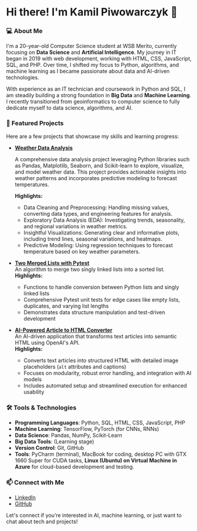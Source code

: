 # Hi there! I'm Kamil Piwowarczyk 👋

### 💻 About Me
I'm a 20-year-old Computer Science student at WSB Merito, currently focusing on **Data Science** and **Artificial Intelligence**. My journey in IT began in 2019 with web development, working with HTML, CSS, JavaScript, SQL, and PHP. Over time, I shifted my focus to Python, algorithms, and machine learning as I became passionate about data and AI-driven technologies.

With experience as an IT technician and coursework in Python and SQL, I am steadily building a strong foundation in **Big Data** and **Machine Learning**. I recently transitioned from geoinformatics to computer science to fully dedicate myself to data science, algorithms, and AI.


### 📁 Featured Projects
Here are a few projects that showcase my skills and learning progress:

- **[Weather Data Analysis](https://github.com/kamil7133/Weather_Data_Analysis_with_Pandas_Matplotlib_and_Seaborn)**

    A comprehensive data analysis project leveraging Python libraries such as Pandas, Matplotlib, Seaborn, and Scikit-learn to explore, visualize, and model weather data. This project provides actionable insights into weather patterns and incorporates predictive modeling to forecast temperatures.

    **Highlights:**
  - Data Cleaning and Preprocessing: Handling missing values, converting data types, and engineering features for analysis.
  - Exploratory Data Analysis (EDA): Investigating trends, seasonality, and regional variations in weather metrics.
  - Insightful Visualizations: Generating clear and informative plots, including trend lines, seasonal variations, and heatmaps.
  - Predictive Modeling: Using regression techniques to forecast temperature based on key weather parameters.

- **[Two Merged Lists with Pytest](https://github.com/kamil7133/test_two_merged_lists_with_pytest)**  
  An algorithm to merge two singly linked lists into a sorted list.  
  **Highlights:**  
  - Functions to handle conversion between Python lists and singly linked lists  
  - Comprehensive Pytest unit tests for edge cases like empty lists, duplicates, and varying list lengths  
  - Demonstrates data structure manipulation and test-driven development  

- **[AI-Powered Article to HTML Converter](https://github.com/kamil7133/AI_article_formatter)**  
  An AI-driven application that transforms text articles into semantic HTML using OpenAI's API.  
  **Highlights:**  
  - Converts text articles into structured HTML with detailed image placeholders (`alt` attributes and captions)  
  - Focuses on modularity, robust error handling, and integration with AI models  
  - Includes automated setup and streamlined execution for enhanced usability  

### 🛠️ Tools & Technologies
- **Programming Languages**: Python, SQL, HTML, CSS, JavaScript, PHP
- **Machine Learning**: TensorFlow, PyTorch (for CNNs, RNNs)
- **Data Science**: Pandas, NumPy, Scikit-Learn
- **Big Data Tools**: (Learning stage)
- **Version Control**: Git, GitHub
- **Tools**: PyCharm (terminal), MacBook for coding, desktop PC with GTX 1660 Super for CUDA tasks, **Linux (Ubuntu) on Virtual Machine in Azure** for cloud-based development and testing.

### 📫 Connect with Me
- [LinkedIn](https://www.linkedin.com/in/kamil-piwowarczyk-6ba839322/)
- [GitHub](https://github.com/kamil7133)

Let's connect if you’re interested in AI, machine learning, or just want to chat about tech and projects!
